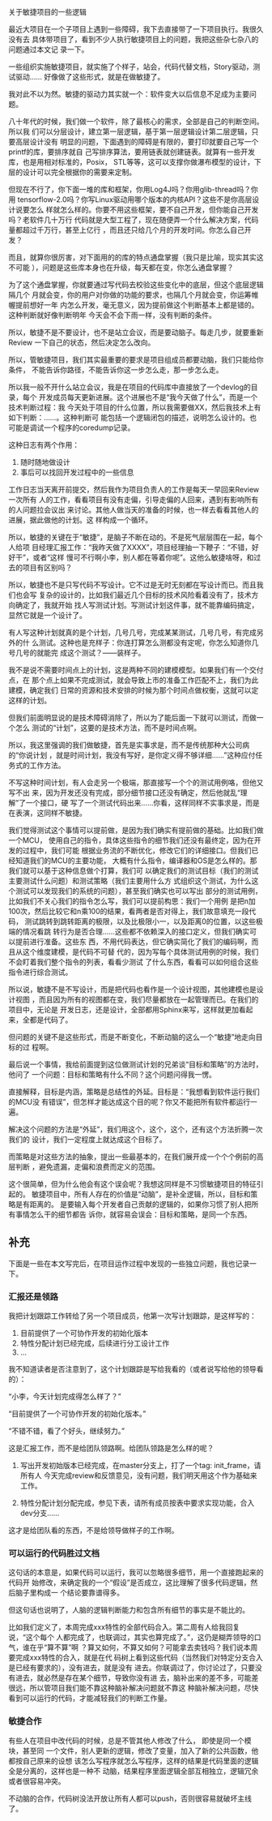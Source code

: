         
关于敏捷项目的一些逻辑

最近大项目在一个子项目上遇到一些障碍，我下去直接带了一下项目执行。我很久没有去
具体带项目了，看到不少人执行敏捷项目上的问题，我把这些杂七杂八的问题通过本文记
录一下。

一些组织实施敏捷项目，就实施了个样子，站会，代码代替文档，Story驱动，测试驱动……
好像做了这些形式，就是在做敏捷了。

我对此不以为然。敏捷的驱动力其实就一个：软件变大以后信息不足成为主要问题。

八十年代的时候，我们做一个软件，除了最核心的需求，全部是自己的判断空间。所以我
们可以分层设计，建立第一层逻辑，基于第一层逻辑设计第二层逻辑，只要高层设计没有
明显的问题，下面遇到的障碍是有限的，要打印就要自己写一个printf的库，要排序就自
己写排序算法，要用链表就创建链表。就算有一些开发库，也是用相对标准的，Posix，
STL等等，这可以支撑你做瀑布模型的设计，下层的设计可以完全根据你的需要来定制。

但现在不行了，你下面一堆的库和框架，你用Log4J吗？你用glib-thread吗？你用
tensorflow-2.0吗？你写Linux驱动用哪个版本的内核API？这些不是你高层设计说要怎么
样就怎么样的。你要不用这些框架，要不自己开发，但你能自己开发吗？老软件几十万行
代码就是大型工程了，现在随便弄一个什么解决方案，代码量都超过千万行，甚至上亿行
，而且还只给几个月的开发时间。你怎么自己开发？

而且，就算你很厉害，对下面用的的库的特点通盘掌握（我只是比喻，现实其实这不可能
），问题是这些库本身也在升级，每天都在变，你怎么通盘掌握？

为了这个通盘掌握，你就要通过写代码去校验这些变化中的底层，但这个底层逻辑隔几个
月就会变，你的用户对你做的功能的要求，也隔几个月就会变，你运筹帷幄提前想好一年
内怎么开发，毫无意义，因为提前做这个判断基本上都是错的。这种判断就好像判断明年
今天会不会下雨一样，没有判断的条件。

所以，敏捷不是不要设计，也不是站立会议，而是要动脑子。每走几步，就要重新Review
一下自己的状态，然后决定怎么改向。

所以，管敏捷项目，我们其实最重要的要求是项目组成员都要动脑，我们只能给你条件，
不能告诉你路径，不能告诉你这一步怎么走，那一步怎么走。

所以我一般不开什么站立会议，我是在项目的代码库中直接放了一个devlog的目录，每个
开发成员每天更新进展。这个进展也不是“我今天做了什么”，而是一个技术判断过程：我
今天处于项目的什么位置，所以我需要做XX，然后我技术上有如下判断：……。这种判断可
能包括一个逻辑闭包的描述，说明怎么设计的。也可能是调试一个程序的coredump记录。

这种日志有两个作用：

1. 随时随地做设计
2. 事后可以找回开发过程中的一些信息

工作日志当天离开前提交，然后我作为项目负责人的工作是每天一早回来Review一次所有
人的工作，看看项目有没有走偏，引导走偏的人回来，遇到有影响所有的人问题拉会议出
来讨论。其他人做当天的准备的时候，也一样去看看其他人的进展，据此做他的计划。这
样构成一个循环。

所以，敏捷的关键在于“敏捷”，是脑子不断在动的。不是死气层层围在一起，每个人给项
目经理汇报工作：“我昨天做了XXXX”，项目经理抽一下鞭子：“不错，好好干”，或者“这样
慢可不行啊小李，别人都在等着你呢”。这他么敏捷啥呀，和过去的项目有区别吗？

所以，敏捷也不是只写代码不写设计。它不过是无时无刻都在写设计而已。而且我们也会写
复杂的设计的，比如我们最近几个目标的技术风险看着没有了，技术方向确定了，我就开始
找人写测试计划。写测试计划这件事，就不能靠编码搞定，显然它就是一个设计了。

有人写这种计划就真的是个计划，几号几号，完成某某测试，几号几号，有完成另外的什
么测试。这种也是充样子：你连打算怎么测都没有定呢，你怎么知道你几号几号的就能完
成这个测试？——装样子。

我不是说不需要时间点上的计划，这是两种不同的建模模型。如果我们有一个交付点，在
那个点上如果不完成测试，就会导致上市的准备工作匹配不上，我们为此建模，确定我们
日常的资源和技术安排的时候为那个时间点做权衡，这就可以定这样的计划。

但我们前面明显说的是技术障碍消除了，所以为了能后面一下就可以测试，而做一个怎么
测试的“计划”，这要的是技术方法，而不是时间点啊。

所以，我这里强调的我们做敏捷，首先是实事求是，而不是传统那种大公司病的“你说计划
，就是时间计划，我没有写好，是你定义得不够详细……”这种应付任务式的工作方法。

不写这种时间计划，有人会走另一个极端，那直接写一个个的测试用例咯，但他又写不出
来，因为开发还没有完成，部分细节接口还没有确定，然后他就乱“理解”了一个接口，硬
写了一个测试代码出来……你看，这样同样不实事求是，而是在表演，这同样不敏捷。

我们觉得测试这个事情可以提前做，是因为我们确实有提前做的基础。比如我们做一个MCU，
使用自己的指令，具体这些指令的细节我们还没有最终定，因为在开发的过程中，我们可能
根据业务流的不断优化，修改它们的详细接口。但我们已经知道我们的MCU的主要功能，
大概有什么指令，编译器和OS是怎么样的。那我们就可以基于这种信息做个打算，我们可
以确定我们的测试目标（我们的测试主要测试什么问题）和测试策略（我们主要用什么方
式组织这个测试，为什么这个测试可以发现我们的系统的问题），甚至我们确实也可以写出
部分的测试用例，比如我们不关心我们的指令怎么写，我们可以提前构思：我们一个用例
是把n加100次，然后比较它和n乘100的结果，看两者是否对得上，我们故意填充一段代码，
测试跳转到跳转距离的极限，以及比极限小一，以及距离0的位置，以这些极端的情况看跳
转行为是否合理……这些都不依赖深入的接口定义，但我们确实可以提前进行准备。这些东
西，不用代码表达，但它确实简化了我们的编码啊，而且从这个维度建模，是代码不可替
代的，因为写每个具体测试用例的时候，我们不会盯着我们整个指令的列表，看看少测试
了什么东西，看看可以如何组合这些指令进行综合测试。

所以说，敏捷不是不写设计，而是把代码也看作是一个设计视图，其他建模也是设计视图
，而且因为所有的视图都在变，我们尽量都放在一起管理而已。在我们的项目中，无论是
开发日志，还是设计，全部都用Sphinx来写，这样就更加看起来，全都是代码了。

但问题的关键不是这些形式，而是不断变化，不断动脑的这么一个“敏捷”地走向目标的过
程啊。

最后说一个事情，我给前面提到这位做测试计划的兄弟谈“目标和策略”的方法时，他问了
一个问题：目标和策略有什么不同？这个问题问得我一愣。

直接解释，目标是内涵，策略是总结性的外延。目标是：“我想看到软件运行我们的MCU没
有错误”，但怎样才能达成这个目的呢？你又不能把所有软件都运行一遍。

解决这个问题的方法是“外延”，我们用这个，这个，这个，还有这个方法折腾一次我们的
设计，我们一定程度上就达成这个目标了。

而策略是对这些方法的抽象，提出一些最基本的，在我们展开成一个个个例前的高层判断
，避免遗漏，走偏和浪费而定义的范围。

这个很简单，但为什么他会有这个误会呢？我想这同样是不习惯敏捷项目的特征引起的。
敏捷项目中，所有人存在的价值是“动脑”，是补全逻辑，所以，目标和策略是有距离的。
是要输入每个开发者自己贡献的逻辑的，如果你习惯了别人把所有事情怎么干的细节都告
诉你，就容易会误会：目标和策略，是同一个东西。

## 补充

下面是一些在本文写完后，在项目运作过程中发现的一些独立问题，我也记录一下。

### 汇报还是领路

我把计划跟踪工作转给了另一个项目成员，他第一次写计划跟踪，是这样写的：

1. 目前提供了一个可协作开发的初始化版本
2. 特性分配计划已经完成，后续进行分工设计工作
3. ...

我不知道读者是否注意到了，这个计划跟踪是写给我看的（或者说写给他的领导看的）：

“小李，今天计划完成得怎么样了？”

“目前提供了一个可协作开发的初始化版本。”

“不错不错，看了个好头，继续努力。”

这是汇报工作，而不是给团队领路啊。给团队领路是怎么样的呢？

1. 写出开发初始版本已经完成，在master分支上，打了一个tag: init_frame，请所有人
  今天完成review和反馈意见，没有问题，我们明天用这个作为基础来工作。

2. 特性分配计划分配完成，参见下表，请所有成员按表中要求实现功能，合入dev分支……

这才是给团队看的东西，不是给领导做样子的工作啊。

### 可以运行的代码胜过文档


这句话的本意是，如果代码可以运行，我可以忽略很多细节，用一个直接跑起来的代码开
始修改，来确定我的一个“假设”是否成立，这比理解了很多代码逻辑，然后脑子里构成一
个结论要靠谱得多。

但这句话也说明了，人脑的逻辑判断能力和包含所有细节的事实是不能比的。

比如我们定义了，本周完成xxx特性的全部代码合入。第二周有人给我回复说，“这个每个
人都完成了，也联调过，其实也算完成了。”，这仍是糊弄领导的口气，谁在乎“算不算”啊
？算又如何，不算又如何？可能拿去卖钱吗？我们说本周要完成xxx特性的合入，就是在代
码树上看到这些代码（当然我们对特定分支合入是已经有要求的），没有进去，就是没有
进去。你联调过了，你讨论过了，只要没有进去，就必然是存在某个细节，导致你没有进
去，脑补出来的差不多，可能差很远，所以管项目我们能不靠这种脑补解决问题就不靠这
种脑补解决问题，尽快看到可以运行的代码，才能减轻我们的判断工作量。

### 敏捷合作


有些人在项目中改代码的时候，总是不管其他人修改了什么， 即使是同一个模块，甚至同
一个文件，别人更新的逻辑，修改了变量，加入了新的公共函数，他都按自己原来的设想
该怎么写程序就怎么写程序，这样的结果是代码里面的逻辑全是分离的，这样也是一种不
动脑，结果程序里面逻辑全部互相独立，逻辑冗余或者很容易冲突。

不动脑的合作，代码树没法开放让所有人都可以push，否则很容易就破坏主线了。

